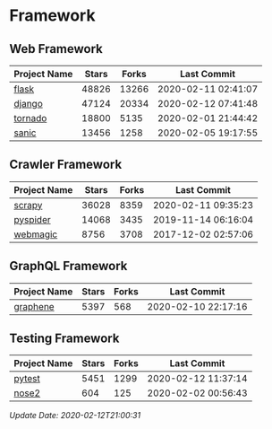 # Framework

## Web Framework

| Project Name | Stars | Forks | Last Commit |
| ------------ | ----- | ----- | ----------- |
| [flask](https://github.com/pallets/flask) | 48826 | 13266 | 2020-02-11 02:41:07 |
| [django](https://github.com/django/django) | 47124 | 20334 | 2020-02-12 07:41:48 |
| [tornado](https://github.com/tornadoweb/tornado) | 18800 | 5135 | 2020-02-01 21:44:42 |
| [sanic](https://github.com/huge-success/sanic) | 13456 | 1258 | 2020-02-05 19:17:55 |

## Crawler Framework

| Project Name | Stars | Forks | Last Commit |
| ------------ | ----- | ----- | ----------- |
| [scrapy](https://github.com/scrapy/scrapy) | 36028 | 8359 | 2020-02-11 09:35:23 |
| [pyspider](https://github.com/binux/pyspider) | 14068 | 3435 | 2019-11-14 06:16:04 |
| [webmagic](https://github.com/code4craft/webmagic) | 8756 | 3708 | 2017-12-02 02:57:06 |

## GraphQL Framework

| Project Name | Stars | Forks | Last Commit |
| ------------ | ----- | ----- | ----------- |
| [graphene](https://github.com/graphql-python/graphene) | 5397 | 568 | 2020-02-10 22:17:16 |

## Testing Framework

| Project Name | Stars | Forks | Last Commit |
| ------------ | ----- | ----- | ----------- |
| [pytest](https://github.com/pytest-dev/pytest) | 5451 | 1299 | 2020-02-12 11:37:14 |
| [nose2](https://github.com/nose-devs/nose2) | 604 | 125 | 2020-02-02 00:56:43 |

*Update Date: 2020-02-12T21:00:31*
